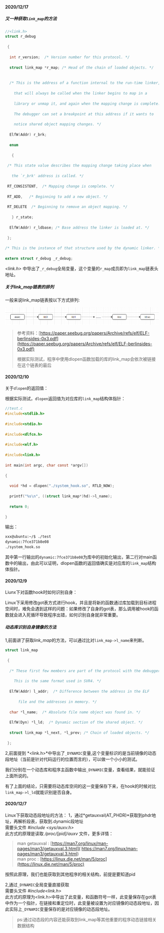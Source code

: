 #### 2020/12/17  

##### 又一种获取`link_map`的方法  

```c
//<link.h>
struct r_debug

 {

  int r_version;  /* Version number for this protocol. */

  struct link_map *r_map; /* Head of the chain of loaded objects. */
    

  /* This is the address of a function internal to the run-time linker,

​    that will always be called when the linker begins to map in a

​    library or unmap it, and again when the mapping change is complete.

​    The debugger can set a breakpoint at this address if it wants to

​    notice shared object mapping changes. */

  ElfW(Addr) r_brk;

  enum

   {

 /* This state value describes the mapping change taking place when

   the `r_brk' address is called. */

 RT_CONSISTENT,  /* Mapping change is complete. */

 RT_ADD,   /* Beginning to add a new object. */

 RT_DELETE  /* Beginning to remove an object mapping. */

   } r_state;

  ElfW(Addr) r_ldbase; /* Base address the linker is loaded at. */

 };

/* This is the instance of that structure used by the dynamic linker. */

extern struct r_debug _r_debug;
```

*<link.h>* 中导出了`_r_debug`全局变量，这个变量的`r_map`成员即为`link_map`链表头地址。  

##### 关于link_map链表的排列  

一般来说link_map链表按以下方式排列:    

![](https://github.com/tkyzp/-/blob/main/link_map.png)

> 参考资料：[https://paper.seebug.org/papers/Archive/refs/elf/ELF-berlinsides-0x3.pdf](https://paper.seebug.org/papers/Archive/refs/elf/ELF-berlinsides-0x3.pdf)  
>
> 根据实际测试，程序中使用dlopen函数加载的库的link_map会依次被链接在这个链表的最后  



#### 2020/12/10  

关于`dlopen`的返回值：  

[man dlopen linux手册]: https://linux.die.net/man/3/dlope

根据实际测试，`dlopen`返回值为对应库的`link_map`结构体指针：  

```c
//test.c
#include<stdlib.h>

#include<stdio.h>

#include<dlfcn.h>

#include<elf.h>

#include<link.h>

int main(int argc, char const *argv[])

{

  void *hd = dlopen("./system_hook.so", RTLD_NOW);

  printf("%s\n", ((struct link_map*)hd)->l_name);

  return 0;

}
```

输出：  

```bash
xxx@ubuntu:~/$ ./test
dynamic:7fce371b8e08
./system_hook.so
```

其中第一行输出的`dynamic:7fce371b8e08`为库中的初始化输出，第二行对main函数中的输出，由此可以证明，dlopen函数的返回值确实是对应库的`link_map`结构体指针。  



#### 2020/12/9

Liunx下对函数hook时如何识别自身：  

Linux下采用修改got表方式进行hook，并且是将新的函数通过库加载到目标进程空间时，难免会遇到这样的问题：如果修改了自身的got表，那么调用被hook的函数就会进入死循环导致程序出错，如何识别自身就非常重要。  

##### 动态库识别自身镜像的方法

1,前面讲了获取*link_map*的方法，可以通过比对`link_map->l_name`来判断。

[^注]: 这个办法容易被绕过，并且判断依据是硬编码的，是个比较笨的办法



```c
struct link_map

 {

  /* These first few members are part of the protocol with the debugger.

    This is the same format used in SVR4. */

  ElfW(Addr) l_addr;  /* Difference between the address in the ELF

      file and the addresses in memory. */

  char *l_name;  /* Absolute file name object was found in. */

  ElfW(Dyn) *l_ld;  /* Dynamic section of the shared object. */

  struct link_map *l_next, *l_prev; /* Chain of loaded objects. */

 };
```

2,前面提到 *<link.h>*中导出了`_DYNAMIC`变量,这个变量标识的是当前镜像的动态段地址（当前是针对代码运行的位置而言的），可以做一个小小的测试。  

我们分别在一个动态库和程序主函数中输出`_DYNAMIC`变量，查看结果，就能验证上面所说的。  

有了上面的结论，只需要将动态库空间的这一变量保存下来，在hook的时候对比`link_map->l_ld`就能识别是否自身。  

#### 2020/12/7

Linux下获取动态段地址的方法：
1，通过*getauxval(AT_PHDR)*获取到phdr地址，再解析段表，获取到.dynamic段地址  
需要头文件  *#include <sys/auxv.h>*  
此方式的原理是读取 */proc/[pid]/auxv* 文件，更多详情：  

> man getauxval : [https://man7.org/linux/man-pages/man3/getauxval.3.html]( https://man7.org/linux/man-pages/man3/getauxval.3.html)  
> man proc : [https://linux.die.net/man/5/proc](https://linux.die.net/man/5/proc)

按照此原理，我们也能获取到其他程序的相关结构，前提是要知道pid

2,通过`_DYNAMIC`全局变量直接获取  
需要头文件  *#include<link.h>*  
此方式的原理为<link.h>中导出了此变量，和函数符号一样，此变量保存在got表中作为一个指针，在链接和重定位时，此变量被设置为对应镜像的动态段地址，因此实际上`_DYNAMIC`变量保存的是对应镜像的动态段地址。
> ps:通过动态段的内容还能获取到link_map等其他重要的程序动态链接相关数据结构
>

